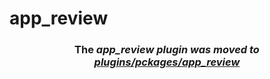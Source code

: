 # app_review

<h3 align="center">The <i>app_review<i> plugin was moved to <a href='https://github.com/AppleEducate/plugins'>plugins/pckages/app_review</a></h3>
